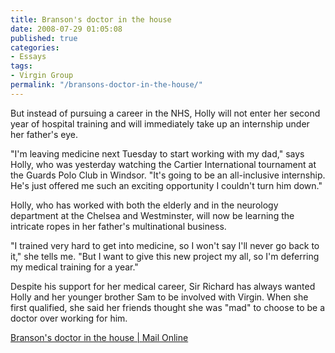 ```yaml
---
title: Branson's doctor in the house
date: 2008-07-29 01:05:08
published: true
categories:
- Essays
tags:
- Virgin Group
permalink: "/bransons-doctor-in-the-house/"
---
```

But instead of pursuing a career in the NHS, Holly will not enter her second year of hospital training and will immediately take up an internship under her father's eye.

"I'm leaving medicine next Tuesday to start working with my dad," says Holly, who was yesterday watching the Cartier International tournament at the Guards Polo Club in Windsor. "It's going to be an all-inclusive internship. He's just offered me such an exciting opportunity I couldn't turn him down."

Holly, who has worked with both the elderly and in the neurology department at the Chelsea and Westminster, will now be learning the intricate ropes in her father's multinational business.

"I trained very hard to get into medicine, so I won't say I'll never go back to it," she tells me. "But I want to give this new project my all, so I'm deferring my medical training for a year."

Despite his support for her medical career, Sir Richard has always wanted Holly and her younger brother Sam to be involved with Virgin. When she first qualified, she said her friends thought she was "mad" to choose to be a doctor over working for him.

<a href="http://www.dailymail.co.uk/news/article-1039040/Bransons-doctor-house.html" rel="nofollow">Branson's doctor in the house | Mail Online</a></p>
